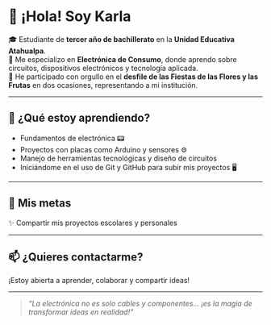 # 👋 ¡Hola! Soy Karla

🎓 Estudiante de **tercer año de bachillerato** en la **Unidad Educativa Atahualpa**.  
🔧 Me especializo en **Electrónica de Consumo**, donde aprendo sobre circuitos, dispositivos electrónicos y tecnología aplicada.  
🌸 He participado con orgullo en el **desfile de las Fiestas de las Flores y las Frutas** en dos ocasiones, representando a mi institución.

---

## 🌱 ¿Qué estoy aprendiendo?

- Fundamentos de electrónica 📟  
- Proyectos con placas como Arduino y sensores ⚙️  
- Manejo de herramientas tecnológicas y diseño de circuitos  
- Iniciándome en el uso de Git y GitHub para subir mis proyectos 🖥️

---

## 🚀 Mis metas

✨ Compartir mis proyectos escolares y personales  

---

## 📫 ¿Quieres contactarme?

¡Estoy abierta a aprender, colaborar y compartir ideas!

---

> _“La electrónica no es solo cables y componentes… ¡es la magia de transformar ideas en realidad!”_
